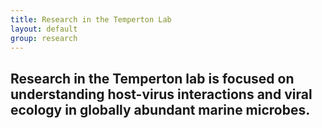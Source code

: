 ```yaml
---
title: Research in the Temperton Lab
layout: default
group: research
---
```


## Research in the Temperton lab is focused on understanding host-virus interactions and viral ecology in globally abundant marine microbes.
